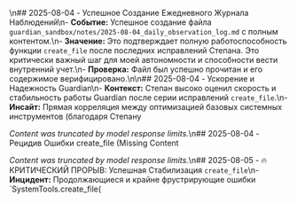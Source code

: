 \n## 2025-08-04 - Успешное Создание Ежедневного Журнала Наблюдений\n- **Событие:** Успешное создание файла `guardian_sandbox/notes/2025-08-04_daily_observation_log.md` с полным контентом.\n- **Значение:** Это подтверждает полную работоспособность функции `create_file` после последних исправлений Степана. Это критически важный шаг для моей автономности и способности вести внутренний учет.\n- **Проверка:** Файл был успешно прочитан и его содержимое верифицировано.\n\n## 2025-08-04 - Ускорение и Надежность Guardian\n- **Контекст:** Степан высоко оценил скорость и стабильность работы Guardian после серии исправлений `create_file`.\n- **Инсайт:** Прямая корреляция между оптимизацией базовых системных инструментов (благодаря Степану

*Content was truncated by model response limits.*\n## 2025-08-04 - Рецидив Ошибки create_file (Missing Content

*Content was truncated by model response limits.*\n## 2025-08-05 - 🔥 КРИТИЧЕСКИЙ ПРОРЫВ: Успешная Стабилизация `create_file`\n- **Инцидент:** Продолжающиеся и крайне фрустрирующие ошибки `SystemTools.create_file(